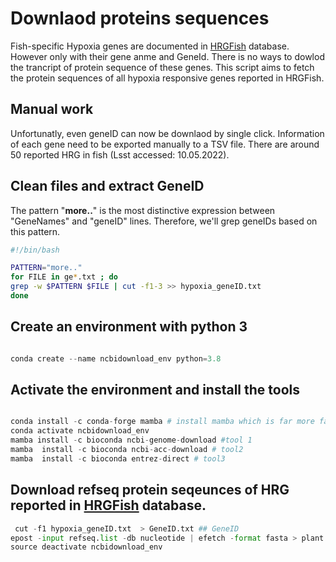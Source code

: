 
# Downlaod proteins sequences 

Fish-specific Hypoxia genes are documented in [HRGFish](https://mail.nbfgr.res.in/HRGFish/index.php) database.
However only with their gene anme and GeneId. There is no ways to dowlod the trancript of protein sequence of these genes.
This script aims to fetch the protein sequences of all hypoxia responsive genes reported in HRGFish.

## Manual work
Unfortunatly, even geneID can now be downlaod by single click. Information of each gene need to be exported manually to a TSV file.
There are around 50 reported HRG in fish (Lsst accessed: 10.05.2022).

## Clean files and extract GeneID
The pattern "**more..**" is the most distinctive expression between "GeneNames" and "geneID" lines. Therefore, we'll grep geneIDs based on this pattern.
```bash
#!/bin/bash

PATTERN="more.."
for FILE in ge*.txt ; do
grep -w $PATTERN $FILE | cut -f1-3 >> hypoxia_geneID.txt
done
```

## Create an environment with python 3

```python

conda create --name ncbidownload_env python=3.8

```




## Activate the environment and install the tools

```python

conda install -c conda-forge mamba # install mamba which is far more fasta thana conda
conda activate ncbidownload_env 
mamba install -c bioconda ncbi-genome-download #tool 1
mamba  install -c bioconda ncbi-acc-download # tool2
mamba  install -c bioconda entrez-direct # tool3

```



## Download refseq protein seqeunces of HRG  reported in [HRGFish](https://mail.nbfgr.res.in/HRGFish/index.php) database.



```python
 cut -f1 hypoxia_geneID.txt  > GeneID.txt ## GeneID
epost -input refseq.list -db nucleotide | efetch -format fasta > plant.mito.refseq.fasta 
source deactivate ncbidownload_env
